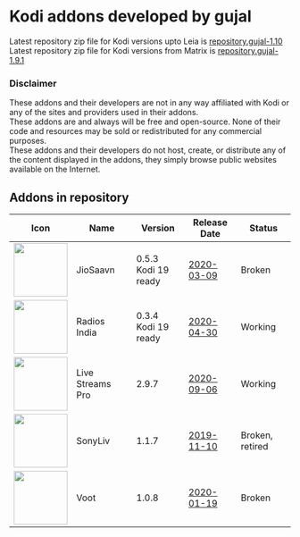 # Kodi addons developed by gujal

Latest repository zip file for Kodi versions upto Leia is 
[repository.gujal-1.10](https://github.com/Gujal00/GujalKodiWork/raw/master/upto_leia/zips/repository.gujal/repository.gujal-1.10.zip)
<br>
Latest repository zip file for Kodi versions from Matrix is 
[repository.gujal-1.9.1](https://github.com/Gujal00/GujalKodiWork/raw/master/matrix_plus/zips/repository.gujal/repository.gujal-1.9.1.zip)
<br>

### Disclaimer
These addons and their developers are not in any way affiliated with Kodi or any of the sites and providers used in their addons.
<br>These addons are and always will be free and open-source. None of their code and resources may be sold or redistributed for any commercial purposes.
<br>These addons and their developers do not host, create, or distribute any of the content displayed in the addons, they simply browse public websites available on the Internet.

## Addons in repository
|Icon|Name|Version|Release Date|Status|
|---|---|---|---|---|
|<img src="https://raw.githubusercontent.com/Gujal00/GujalKodiWork/master/upto_leia/zips/plugin.audio.jiomusic/icon.png" width="96">|JioSaavn|0.5.3<br>Kodi 19 ready|[2020-03-09](https://raw.githubusercontent.com/Gujal00/GujalKodiWork/master/upto_leia/zips/plugin.audio.jiomusic/changelog.txt)|Broken
|<img src="https://raw.githubusercontent.com/Gujal00/GujalKodiWork/master/upto_leia/zips/plugin.audio.radiosindia/icon.png" width="96">|Radios India|0.3.4<br>Kodi 19 ready|[2020-04-30](https://raw.githubusercontent.com/Gujal00/GujalKodiWork/master/upto_leia/zips/plugin.audio.radiosindia/changelog.txt)|Working
|<img src="https://raw.githubusercontent.com/Gujal00/GujalKodiWork/master/upto_leia/zips/plugin.video.live.streamspro/icon.png" width="96">|Live Streams Pro|2.9.7|[2020-09-06](https://raw.githubusercontent.com/Gujal00/GujalKodiWork/master/upto_leia/zips/plugin.video.live.streamspro/changelog.txt)|Working
|<img src="https://raw.githubusercontent.com/Gujal00/GujalKodiWork/master/upto_leia/zips/plugin.video.sonyliv/icon.png" width="96">|SonyLiv|1.1.7|[2019-11-10](https://raw.githubusercontent.com/Gujal00/GujalKodiWork/master/upto_leia/zips/plugin.video.sonyliv/changelog.txt)|Broken, retired
|<img src="https://raw.githubusercontent.com/Gujal00/GujalKodiWork/master/upto_leia/zips/plugin.video.voot/icon.png" width="96">|Voot|1.0.8|[2020-01-19](https://raw.githubusercontent.com/Gujal00/GujalKodiWork/master/upto_leia/zips/plugin.video.voot/changelog.txt)|Broken
